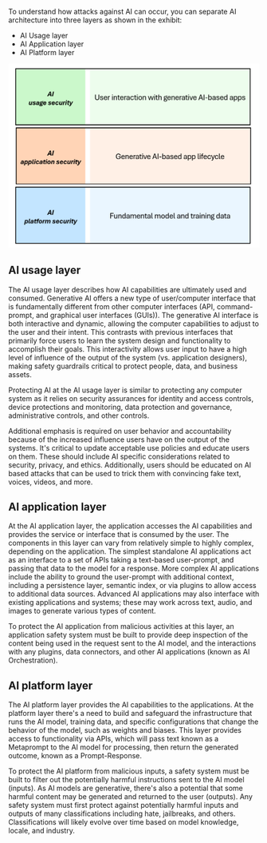 To understand how attacks against AI can occur, you can separate AI architecture into three layers as shown in the exhibit:

- AI Usage layer
- AI Application layer
- AI Platform layer

![A diagram of a the AI architecture layers](../media/ai-architecture-layers.png)

## AI usage layer

The AI usage layer describes how AI capabilities are ultimately used and consumed. Generative AI offers a new type of user/computer interface that is fundamentally different from other computer interfaces (API, command-prompt, and graphical user interfaces (GUIs)). The generative AI interface is both interactive and dynamic, allowing the computer capabilities to adjust to the user and their intent. This contrasts with previous interfaces that primarily force users to learn the system design and functionality to accomplish their goals. This interactivity allows user input to have a high level of influence of the output of the system (vs. application designers), making safety guardrails critical to protect people, data, and business assets.

Protecting AI at the AI usage layer is similar to protecting any computer system as it relies on security assurances for identity and access controls, device protections and monitoring, data protection and governance, administrative controls, and other controls. 

Additional emphasis is required on user behavior and accountability because of the increased influence users have on the output of the systems. It's critical to update acceptable use policies and educate users on them. These should include AI specific considerations related to security, privacy, and ethics. Additionally, users should be educated on AI based attacks that can be used to trick them with convincing fake text, voices, videos, and more.

## AI application layer

At the AI application layer, the application accesses the AI capabilities and provides the service or interface that is consumed by the user. The components in this layer can vary from relatively simple to highly complex, depending on the application. The simplest standalone AI applications act as an interface to a set of APIs taking a text-based user-prompt¸ and passing that data to the model for a response.  More complex AI applications include the ability to ground the user-prompt with additional context, including a persistence layer, semantic index¸ or via plugins to allow access to additional data sources. Advanced AI applications may also interface with existing applications and systems; these may work across text, audio, and images to generate various types of content.

To protect the AI application from malicious activities at this layer, an application safety system must be built to provide deep inspection of the content being used in the request sent to the AI model, and the interactions with any plugins, data connectors, and other AI applications (known as AI Orchestration).

## AI platform layer

The AI platform layer provides the AI capabilities to the applications. At the platform layer there's a need to build and safeguard the infrastructure that runs the AI model, training data, and specific configurations that change the behavior of the model, such as weights and biases. This layer provides access to functionality via APIs, which will pass text known as a Metaprompt to the AI model for processing, then return the generated outcome, known as a Prompt-Response.

To protect the AI platform from malicious inputs, a safety system must be built to filter out the potentially harmful instructions sent to the AI model (inputs). As AI models are generative, there's also a potential that some harmful content may be generated and returned to the user (outputs). Any safety system must first protect against potentially harmful inputs and outputs of many classifications including hate, jailbreaks, and others. Classifications will likely evolve over time based on model knowledge, locale, and industry.
